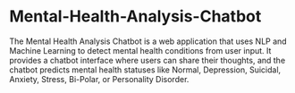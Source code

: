 # Mental-Health-Analysis-Chatbot
The Mental Health Analysis Chatbot is a web application that uses NLP and Machine Learning to detect mental health conditions from user input. It provides a chatbot interface where users can share their thoughts, and the chatbot predicts mental health statuses like Normal, Depression, Suicidal, Anxiety, Stress, Bi-Polar, or Personality Disorder.
